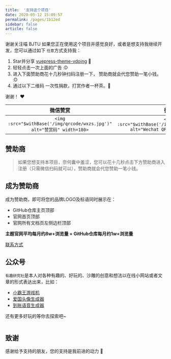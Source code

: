 ```yaml
---
title:  '支持这个项目'
date: 2020-05-12 15:09:57
permalink: /pages/1b12ed
sidebar: false
article: false
---
```

谢谢关注喵 BJTU 
如果您正在使用这个项目并感觉良好，或者是想支持我继续开发，您可以通过如下 `任意`方式支持我：

1. Star并分享 [vuepress-theme-vdoing](https://github.com/xugaoyi/vuepress-theme-vdoing) 🚀
2. 轻轻点击一次上面的广告 :D
3. 进入下面赞助商花十几秒钟扫码注册一下， 赞助商就会代您赞助一笔小钱。 :D
4. 通过以下二维码 一次性捐款，打赏作者一杯茶。🍵

谢谢！ ❤️

|                                                                           微信赞赏                                                                           |                                       微信                                       | 支付宝 |
| :----------------------------------------------------------------------------------------------------------------------------------------------------------: | :-------------------------------------------------------------------------------: | :----: |
| `<img :src="$withBase('/img/qrcode/wxzs.jpg')" alt="赞赏码" width=180>` | `<img :src="$withBase('/img/qrcode/wxzz.jpg')" alt="Wechat QRcode" width=180>` | `<img :src="$withBase('/img/qrcode/zfbzz.jpg')" alt="Alipay QRcode" width=180>` |        |

## 赞助商

> 如果您想支持本项目，奈何囊中羞涩，您可以花十几秒点击下方赞助商进入注册（只需微信扫码就可以），赞助商就会代您赞助一笔小钱。


## 成为赞助商

成为赞助商，即可将您的品牌LOGO及标语同时展示在：

- GitHub仓库主页顶部
- 官网首页顶部
- 官网所有文档页左侧边栏顶部

**主题官网平均每月约8w+浏览量 + GitHub仓库每月约1w+浏览量**

[联系方式](https://xugaoyi.com/about/#%E8%81%94%E7%B3%BB)

## 公众号

`有趣研究社`是本人对各种有趣的、好玩的、沙雕的创意和想法以在线小网站或者文章的形式表达出来，比如：

- [小霸王游戏机](https://game.xugaoyi.com)
- [爱国头像生成器](https://avatar.xugaoyi.com/)
- [到账语音生成器](https://zfb.xugaoyi.com/)

还有更多好玩的等你去探索吧~

<img :src="$withBase('/img/qrcode/gzh.jpg')"  style="width:180px;" />

## 致谢

感谢给予支持的朋友，您的支持是我前进的动力 🎉
